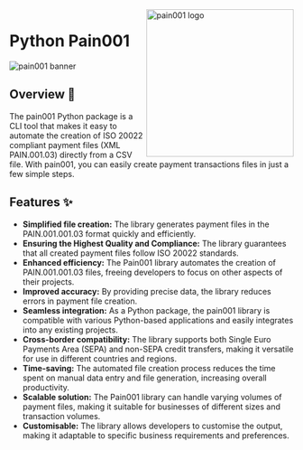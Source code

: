 <!-- markdownlint-disable MD033 MD041 -->

<img src="https://raw.githubusercontent.com/sebastienrousseau/vault/main/assets/pain001/icon/ico-pain001.svg" alt="pain001 logo" width="261" align="right" />

<!-- markdownlint-enable MD033 MD041 -->

# Python Pain001

![pain001 banner](https://raw.githubusercontent.com/sebastienrousseau/vault/main/assets/pain001/title/title-pain001.svg)

## Overview 📖

The pain001 Python package is a CLI tool that makes it easy to automate
the creation of ISO 20022 compliant payment files (XML PAIN.001.03)
directly from a CSV file. With pain001, you can easily create payment
transactions files in just a few simple steps.

## Features ✨

- **Simplified file creation:** The library generates payment files in
  the PAIN.001.001.03 format quickly and efficiently.
- **Ensuring the Highest Quality and Compliance:** The library
  guarantees that all created payment files follow ISO 20022 standards.
- **Enhanced efficiency:** The Pain001 library automates the creation of
  PAIN.001.001.03 files, freeing developers to focus on other aspects of
  their projects.
- **Improved accuracy:** By providing precise data, the library reduces
  errors in payment file creation.
- **Seamless integration:** As a Python package, the pain001 library is
  compatible with various Python-based applications and easily
  integrates into any existing projects.
- **Cross-border compatibility:** The library supports both Single Euro
  Payments Area (SEPA) and non-SEPA credit transfers, making it
  versatile for use in different countries and regions.
- **Time-saving:** The automated file creation process reduces the time
  spent on manual data entry and file generation, increasing overall
  productivity.
- **Scalable solution:** The Pain001 library can handle varying volumes
  of payment files, making it suitable for businesses of different sizes
  and transaction volumes.
- **Customisable:** The library allows developers to customise the
  output, making it adaptable to specific business requirements and
  preferences.
